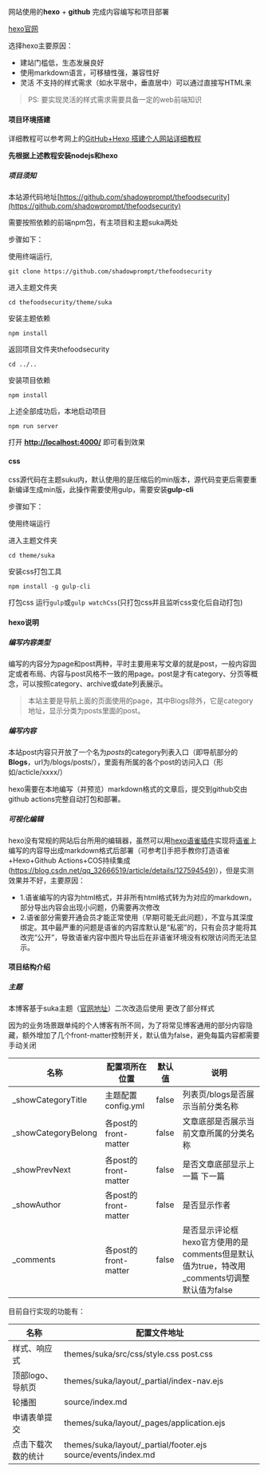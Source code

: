 网站使用的**hexo** + **github** 完成内容编写和项目部署

[hexo官网](https://hexo.io/)

选择hexo主要原因：

- 建站门槛低，生态发展良好
- 使用markdown语言，可移植性强，兼容性好
- 灵活 不支持的样式需求（如水平居中，垂直居中）可以通过直接写HTML来

> PS: 要实现灵活的样式需求需要具备一定的web前端知识

#### 项目环境搭建 ####
详细教程可以参考网上的[GitHub+Hexo 搭建个人网站详细教程](https://zhuanlan.zhihu.com/p/26625249/)

**先根据上述教程安装nodejs和hexo**

##### 项目须知 #####
本站源代码地址[https://github.com/shadowprompt/thefoodsecurity](https://github.com/shadowprompt/thefoodsecurity)

需要按照依赖的前端npm包，有主项目和主题suka两处

步骤如下：

使用终端运行,

```
git clone https://github.com/shadowprompt/thefoodsecurity
```

进入主题文件夹
```
cd thefoodsecurity/theme/suka
```

安装主题依赖
```
npm install
```
返回项目文件夹thefoodsecurity
```
cd ../..
```
安装项目依赖
```
npm install
```

上述全部成功后，本地启动项目
```
npm run server
```

打开
**[http://localhost:4000/](http://localhost:4000/)**
即可看到效果

#### css
css源代码在主题suku内，默认使用的是压缩后的min版本，源代码变更后需要重新编译生成min版，此操作需要使用gulp，需要安装**gulp-cli**

步骤如下：

使用终端运行

进入主题文件夹
```
cd theme/suka
```

安装css打包工具
```
npm install -g gulp-cli
```
打包css
运行`gulp`或`gulp watchCss`(只打包css并且监听css变化后自动打包)


#### hexo说明 ####
##### 编写内容类型 #####
编写的内容分为page和post两种，平时主要用来写文章的就是post，一般内容固定或者布局、内容与post风格不一致的用page。post是才有category、分页等概念，可以按照category、archive或date列表展示。

> 本站主要是导航上面的页面使用的page，其中Blogs除外，它是category地址，显示分类为posts里面的post。

##### 编写内容 #####

本站post内容只开放了一个名为*posts*的category列表入口（即导航部分的**Blogs**，url为/blogs/posts/），里面有所属的各个post的访问入口（形如/acticle/xxxx/）

hexo需要在本地编写（并预览）markdown格式的文章后，提交到github交由github actions完整自动打包和部署。

##### 可视化编辑 ####

hexo没有常规的网站后台所用的编辑器，虽然可以用[hexo语雀插件](https://github.com/x-cold/yuque-hexo)实现将[语雀](https://www.yuque.com/)上编写的内容导出成markdown格式后部署（可参考[]手把手教你打造语雀+Hexo+Github Actions+COS持续集成
(https://blog.csdn.net/qq_32666519/article/details/127594549)），但是实测效果并不好，主要原因：

- 1.语雀编写的内容为html格式，并非所有html格式转为为对应的markdown，部分导出内容会出现小问题，仍需要再次修改
- 2.语雀部分需要开通会员才能正常使用（早期可能无此问题），不宜与其深度绑定。其中最严重的问题是语雀的内容库默认是“私密”的，只有会员才能将其改完“公开”，导致语雀内容中图片导出后在非语雀环境没有权限访问而无法显示。

#### 项目结构介绍 ####
##### 主题 #####
本博客基于suka主题（[官网地址](https://theme-suka.skk.moe/docs/)）二次改造后使用
更改了部分样式

因为的业务场景跟单纯的个人博客有所不同，为了将常见博客通用的部分内容隐藏，额外增加了几个front-matter控制开关，默认值为false，避免每篇内容都需要手动关闭

| 名称 | 配置项所在位置 | 默认值 | 说明 |
| --- | --- | --- | --- |
| _showCategoryTitle | 主题配置config.yml | false | 列表页/blogs是否展示当前分类名称 |
| _showCategoryBelong | 各post的front-matter | false |  文章底部是否展示当前文章所属的分类名称 |
| _showPrevNext | 各post的front-matter  | false | 是否文章底部显示上一篇 下一篇 |
| _showAuthor | 各post的front-matter | false | 是否显示作者 |
| _comments | 各post的front-matter | false | 是否显示评论框 hexo官方使用的是comments但是默认值为true，特改用_comments切调整默认值为false |

目前自行实现的功能有：

| 名称 | 配置文件地址 |
| --- | --- |
| 样式、响应式 | themes/suka/src/css/style.css post.css |
| 顶部logo、导航页 | themes/suka/layout/_partial/index-nav.ejs |
| 轮播图 | source/index.md |
| 申请表单提交 | themes/suka/layout/_pages/application.ejs |
| 点击下载次数的统计 | themes/suka/layout/_partial/footer.ejs source/events/index.md |
